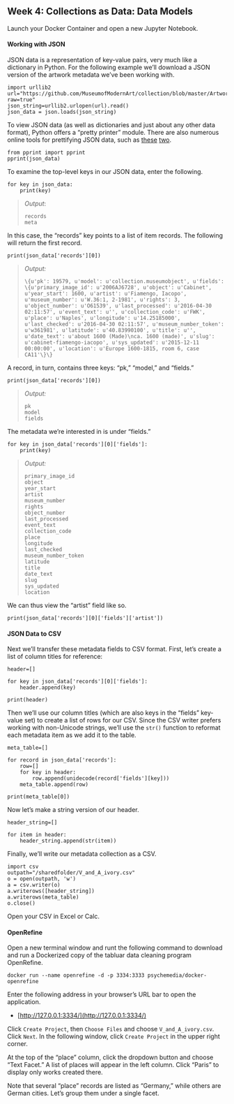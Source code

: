 ## Week 4: Collections as Data: Data Models

Launch your Docker Container and open a new Jupyter Notebook.

#### Working with JSON
JSON data is a representation of key-value pairs, very much like a dictionary in Python. For the following example we’ll download a JSON version of the artwork metadata we’ve been working with.

```python3
import urllib2
url="https://github.com/MuseumofModernArt/collection/blob/master/Artworks.json?raw=true"
json_string=urllib2.urlopen(url).read()
json_data = json.loads(json_string)
```
To view JSON data (as well as dictionaries and just about any other data format), Python offers a “pretty printer” module. There are also numerous online tools for prettifying JSON data, such as [these](http://jsonviewer.stack.hu/) [two](http://json.parser.online.fr/beta/).

```python3
from pprint import pprint
pprint(json_data)
```

To examine the top-level keys in our JSON data, enter the following.

```python3
for key in json_data:
    print(key)
```

> *Output*:
>
>     records
>     meta

In this case, the “records” key points to a list of item records. The following will return the first record.

```python3
print(json_data['records'][0])
```

> *Output:*
>
>     \{u'pk': 19579, u'model': u'collection.museumobject', u'fields': \{u'primary_image_id': u'2006AJ6728', u'object': u'Cabinet', u'year_start': 1600, u'artist': u'Fiamengo, Iacopo', u'museum_number': u'W.36:1, 2-1981', u'rights': 3, u'object_number': u'O61539', u'last_processed': u'2016-04-30 02:11:57', u'event_text': u'', u'collection_code': u'FWK', u'place': u'Naples', u'longitude': u'14.25185000', u'last_checked': u'2016-04-30 02:11:57', u'museum_number_token': u'w361981', u'latitude': u'40.83990100', u'title': u'', u'date_text': u'about 1600 (Made)\nca. 1600 (made)', u'slug': u'cabinet-fiamengo-iacopo', u'sys_updated': u'2015-12-11 00:00:00', u'location': u'Europe 1600-1815, room 6, case CA11'\}\}


A record, in turn, contains three keys: “pk,” “model,” and “fields.”

```python3
print(json_data['records'][0])
```

> *Output:*
>
>     pk
>     model
>     fields

The metadata we’re interested in is under “fields.”

```python3
for key in json_data['records'][0]['fields']:
    print(key)
```

> *Output:*
>
>     primary_image_id
>     object
>     year_start
>     artist
>     museum_number
>     rights
>     object_number
>     last_processed
>     event_text
>     collection_code
>     place
>     longitude
>     last_checked
>     museum_number_token
>     latitude
>     title
>     date_text
>     slug
>     sys_updated
>     location

We can thus view the “artist” field like so.

```python3
print(json_data['records'][0]['fields']['artist'])
```

#### JSON Data to CSV
Next we’ll transfer these metadata fields to CSV format. First, let’s create a list of column titles for reference:

```python3
header=[]

for key in json_data['records'][0]['fields']:
    header.append(key)

print(header)
```
Then we’ll use our column titles (which are also keys in the “fields” key-value set) to create a list of rows for our CSV. Since the CSV writer prefers working with non-Unicode strings, we’ll use the `str()` function to reformat each metadata item as we add it to the table.

```python3
meta_table=[]

for record in json_data['records']:
    row=[]
    for key in header:
        row.append(unidecode(record['fields'][key]))
    meta_table.append(row)

print(meta_table[0])
```

Now let’s make a string version of our header.

```python3
header_string=[]

for item in header:
    header_string.append(str(item))
```
Finally, we’ll write our metadata collection as a CSV.

```python3
import csv
outpath="/sharedfolder/V_and_A_ivory.csv"
o = open(outpath, 'w')
a = csv.writer(o)
a.writerows([header_string])
a.writerows(meta_table)
o.close()
```
Open your CSV in Excel or Calc.


#### OpenRefine

Open a new terminal window and runt the following command to download and run a Dockerized copy of the tabluar data cleaning program OpenRefine.

```
docker run --name openrefine -d -p 3334:3333 psychemedia/docker-openrefine
```

Enter the following address in your browser’s URL bar to open the application.

- [http://127.0.0.1:3334/](http://127.0.0.1:3334/)

Click `Create Project`, then `Choose Files` and choose `V_and_A_ivory.csv`. Click `Next`. In the following window, click `Create Project` in the upper right corner.

At the top of the “place” column, click the dropdown button and choose “Text Facet.” A list of places will appear in the left column. Click “Paris” to display only works created there.

Note that several “place” records are listed as “Germany,” while others are German cities. Let’s group them under a single facet.
